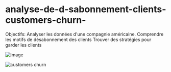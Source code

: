 # analyse-de-d-sabonnement-clients-customers-churn-

Objectifs:
Analyser les données d'une compagnie américaine.
Comprendre les motifs de désabonnement des clients
Trouver des stratégies pour garder les clients


![image](https://user-images.githubusercontent.com/104759495/179568430-4f0d5239-1700-484c-b794-9616e87ca517.png)


![customers churn](https://user-images.githubusercontent.com/104759495/179568168-eeea0c5e-b96e-4ab0-82fa-de72c04ee621.PNG)
